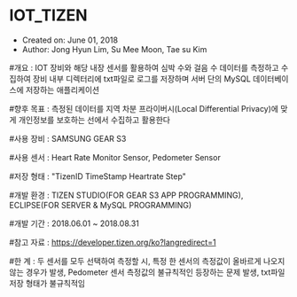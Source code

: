 # IOT_TIZEN

 *  Created on: June 01, 2018
 *  Author: Jong Hyun Lim, Su Mee Moon, Tae su Kim
 
#개요 : 
IOT 장비와 해당 내장 센서를 활용하여 심박 수와 걸음 수 데이터를 측정하고 수집하여 
장비 내부 디렉터리에 txt파일로 로그를 저장하며
서버 단의 MySQL 데이터베이스에 저장하는 애플리케이션

#향후 목표 : 측정된 데이터를 지역 차분 프라이버시(Local Differential Privacy)에 맞게 개인정보를 보호하는 선에서 수집하고 활용한다 

#사용 장비 : SAMSUNG GEAR S3

#사용 센서 : Heart Rate Monitor Sensor, Pedometer Sensor

#저장 형태 : "TizenID TimeStamp Heartrate Step"

#개발 환경 : TIZEN STUDIO(FOR GEAR S3 APP PROGRAMMING), ECLIPSE(FOR SERVER & MySQL PROGRAMMING)

#개발 기간 : 2018.06.01 ~ 2018.08.31

#참고 자료 : https://developer.tizen.org/ko?langredirect=1

#한 계  : 두 센서를 모두 선택하여 측정할 시, 특정 한 센서의 측정값이 올바르게 나오지 않는 경우가 발생, Pedometer 센서 측정값의 불규칙적인 등장하는 문제 발생, txt파일 저장 형태가 불규칙적임
